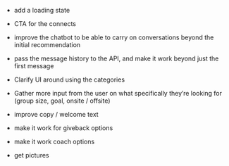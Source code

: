 * add a loading state
* CTA for the connects
* improve the chatbot to be able to carry on conversations beyond the initial recommendation
* pass the message history to the API, and make it work beyond just the first message
* Clarify UI around using the categories
* Gather more input from the user on what specifically they’re looking for (group size, goal, onsite / offsite)
* improve copy / welcome text
* make it work for giveback options
* make it work coach options 


* get pictures

